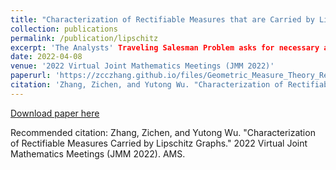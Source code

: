 ```yaml
---
title: "Characterization of Rectifiable Measures that are Carried by Lipschitz Graphs2"
collection: publications
permalink: /publication/lipschitz
excerpt: 'The Analysts' Traveling Salesman Problem asks for necessary and sufficient conditions under which a set is contained inside of a Lipschtiz image. One direction for further study is to find a characterization of measures carried by Lipschitz graphs. In previous work, balls centered at each point in the support are used to give a characterization of doubling measures that are carried by Lipschitz graphs. To further extend that work, we develop and prove sufficient and necessary conditions for doubling measures carried by Lipschitz graphs in terms of dyadic cubes. Along the way, we prove a doubling measure property and a geometric lemma for measures that hold under the dyadic cube regime. These new results provide a characterization of measures carried by Lipschitz graphs that is more discrete in nature.'
date: 2022-04-08
venue: '2022 Virtual Joint Mathematics Meetings (JMM 2022)'
paperurl: 'https://zcczhang.github.io/files/Geometric_Measure_Theory_Research.pdf'
citation: 'Zhang, Zichen, and Yutong Wu. "Characterization of Rectifiable Measures Carried by Lipschitz Graphs." 2022 Virtual Joint Mathematics Meetings (JMM 2022). AMS.'
---
```

[Download paper here](https://zcczhang.github.io/files/Geometric_Measure_Theory_Research.pdf)

Recommended citation: Zhang, Zichen, and Yutong Wu. "Characterization of Rectifiable Measures Carried by Lipschitz Graphs." 2022 Virtual Joint Mathematics Meetings (JMM 2022). AMS.